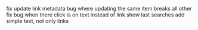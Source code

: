 fix update link metadata bug where updating the same item breaks all other
fix bug when there click is on text instead of link
show last searches
add simple text, not only links